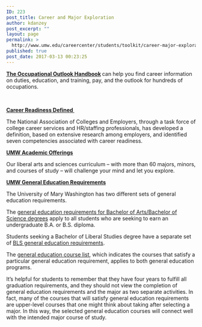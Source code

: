 ```yaml
---
ID: 223
post_title: Career and Major Exploration
author: kdanzey
post_excerpt: ""
layout: page
permalink: >
  http://www.umw.edu/careercenter/students/toolkit/career-major-exploration/
published: true
post_date: 2017-03-13 00:23:25
---
```

<a href="http://www.bls.gov/ooh"><strong>The Occupational Outlook Handbook</strong></a><b> </b>can help you find career information on duties, education, and training, pay, and the outlook for hundreds of occupations.

&nbsp;

<a href="http://www.naceweb.org/knowledge/career-readiness-competencies.aspx"><b>Career Readiness Defined </b></a>

The National Association of Colleges and Employers, through a task force of college career services and HR/staffing professionals, has developed a definition, based on extensive research among employers, and identified seven competencies associated with career readiness.

<a href="http://www.umw.edu/study"><b>UMW Academic Offerings</b></a>

Our liberal arts and sciences curriculum – with more than 60 majors, minors, and courses of study – will challenge your mind and let you explore.

<a href="http://publications.umw.edu/undergraduatecatalog/courses-of-study/general-education/"><b>UMW General Education Requirements</b></a>

The University of Mary Washington has two different sets of general education requirements.

The <a href="http://publications.umw.edu/undergraduatecatalog/courses-of-study/general-education/general-education-requirements-for-bachelor-of-artsbachelor-of-science-degrees/">general education requirements for Bachelor of Arts/Bachelor of Science degrees</a> apply to all students who are seeking to earn an undergraduate B.A. or B.S. diploma.

Students seeking a Bachelor of Liberal Studies degree have a separate set of <a href="http://publications.umw.edu/undergraduatecatalog/courses-of-study/general-education/bachelor-of-liberal-studies-general-education-requirements/">BLS general education requirements</a>.

The <a href="http://publications.umw.edu/undergraduatecatalog/courses-of-study/general-education/general-education-course-list/">general education course list</a>, which indicates the courses that satisfy a particular general education requirement, applies to both general education programs.

It’s helpful for students to remember that they have four years to fulfill all graduation requirements, and they should not view the completion of general education requirements and the major as two separate activities. In fact, many of the courses that will satisfy general education requirements are upper-level courses that one might think about taking after selecting a major. In this way, the selected general education courses will connect well with the intended major course of study.